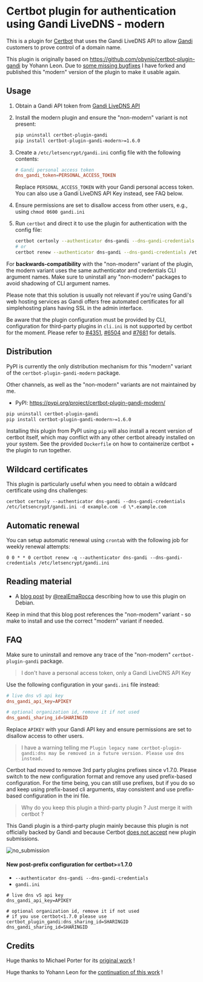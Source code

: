 # Certbot plugin for authentication using Gandi LiveDNS - modern

This is a plugin for [Certbot](https://certbot.eff.org/) that uses the Gandi LiveDNS API to allow [Gandi](https://www.gandi.net/) customers to prove control of a domain name.

This plugin is originally based on https://github.com/obynio/certbot-plugin-gandi by Yohann Leon. Due to [some missing bugfixes](https://github.com/obynio/certbot-plugin-gandi/pull/50) I have forked and published this "modern" version of the plugin to make it usable again.

## Usage

1. Obtain a Gandi API token from [Gandi LiveDNS API](https://doc.livedns.gandi.net/)

2. Install the modern plugin and ensure the "non-modern" variant is not present:
   ```sh
   pip uninstall certbot-plugin-gandi
   pip install certbot-plugin-gandi-modern>=1.6.0
   ```

3. Create a `/etc/letsencrypt/gandi.ini` config file with the following contents:
   ```conf
   # Gandi personal access token
   dns_gandi_token=PERSONAL_ACCESS_TOKEN
   ```
   Replace `PERSONAL_ACCESS_TOKEN` with your Gandi personal access token.
   You can also use a Gandi LiveDNS API Key instead, see FAQ below.
  
4. Ensure permissions are set to disallow access from other users, e.g., using `chmod 0600 gandi.ini`

5. Run `certbot` and direct it to use the plugin for authentication with the config file:
   ```sh
   certbot certonly --authenticator dns-gandi --dns-gandi-credentials /etc/letsencrypt/gandi.ini -d example.com
   # or
   certbot renew --authenticator dns-gandi --dns-gandi-credentials /etc/letsencrypt/gandi.ini
   ```

For **backwards-compatibility** with the "non-modern" variant of the plugin, the modern variant uses the same authenticator and credentials CLI argument names. Make sure to uninstall any "non-modern" packages to avoid shadowing of CLI argument names.

Please note that this solution is usually not relevant if you're using Gandi's web hosting services as Gandi offers free automated certificates for all simplehosting plans having SSL in the admin interface.

Be aware that the plugin configuration must be provided by CLI, configuration for third-party plugins in `cli.ini` is not supported by certbot for the moment. Please refer to [#4351](https://github.com/certbot/certbot/issues/4351), [#6504](https://github.com/certbot/certbot/issues/6504) and [#7681](https://github.com/certbot/certbot/issues/7681) for details.

## Distribution

PyPI is currently the only distribution mechanism for this "modern" variant of the `certbot-plugin-gandi-modern` package.

Other channels, as well as the "non-modern" variants are not maintained by me.

* PyPI: https://pypi.org/project/certbot-plugin-gandi-modern/

```sh
pip uninstall certbot-plugin-gandi
pip install certbot-plugin-gandi-modern>=1.6.0
```

Installing this plugin from PyPI using `pip` will also install a recent version of certbot itself, which may conflict with any other certbot already installed on your system. See the provided `Dockerfile` on how to containerize certbot + the plugin to run together.

## Wildcard certificates

This plugin is particularly useful when you need to obtain a wildcard certificate using dns challenges:

```
certbot certonly --authenticator dns-gandi --dns-gandi-credentials /etc/letsencrypt/gandi.ini -d example.com -d \*.example.com
```

## Automatic renewal

You can setup automatic renewal using `crontab` with the following job for weekly renewal attempts:

```
0 0 * * 0 certbot renew -q --authenticator dns-gandi --dns-gandi-credentials /etc/letsencrypt/gandi.ini
```

## Reading material

* A [blog post](https://www.linux.it/~ema/posts/letsencrypt-the-manual-plugin-is-not-working/) by [@realEmaRocca](https://twitter.com/realEmaRocca) describing how to use this plugin on Debian.

Keep in mind that this blog post references the "non-modern" variant - so make to install and use the correct "modern" variant if needed.

## FAQ

Make sure to uninstall and remove any trace of the "non-modern" `certbot-plugin-gandi` package.

> I don't have a personal access token, only a Gandi LiveDNS API Key

Use the following configuration in your `gandi.ini` file instead:

```conf
# live dns v5 api key
dns_gandi_api_key=APIKEY

# optional organization id, remove it if not used
dns_gandi_sharing_id=SHARINGID
```
Replace `APIKEY` with your Gandi API key and ensure permissions are set
to disallow access to other users.

> I have a warning telling me `Plugin legacy name certbot-plugin-gandi:dns may be removed in a future version. Please use dns instead.`

Certbot had moved to remove 3rd party plugins prefixes since v1.7.0. Please switch to the new configuration format and remove any used prefix-based configuration.
For the time being, you can still use prefixes, but if you do so and keep using prefix-based cli arguments, stay consistent and use prefix-based configuration in the ini file.

> Why do you keep this plugin a third-party plugin ? Just merge it with certbot ?

This Gandi plugin is a third-party plugin mainly because this plugin is not officially backed by Gandi and because Certbot [does not accept](https://certbot.eff.org/docs/contributing.html?highlight=propagation#writing-your-own-plugin) new plugin submissions.

![no_submission](https://user-images.githubusercontent.com/2095991/101479748-fd9da280-3952-11eb-884f-491470718f4d.png)

#### New post-prefix configuration for certbot>=1.7.0
* `--authenticator dns-gandi --dns-gandi-credentials`
* `gandi.ini`

```
# live dns v5 api key
dns_gandi_api_key=APIKEY

# optional organization id, remove it if not used
# if you use certbot<1.7.0 please use certbot_plugin_gandi:dns_sharing_id=SHARINGID
dns_gandi_sharing_id=SHARINGID
```

## Credits

Huge thanks to Michael Porter for its [original work](https://gitlab.com/sudoliyang/certbot-plugin-gandi) !

Huge thanks to Yohann Leon for the [continuation of this work](https://github.com/obynio/certbot-plugin-gandi) !
